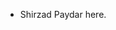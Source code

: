 - Shirzad Paydar here.

<!---
shirzadpaydar/shirzadpaydar is a ✨ special ✨ repository because its `README.md` (this file) appears on your GitHub profile.
You can click the Preview link to take a look at your changes.
--->
